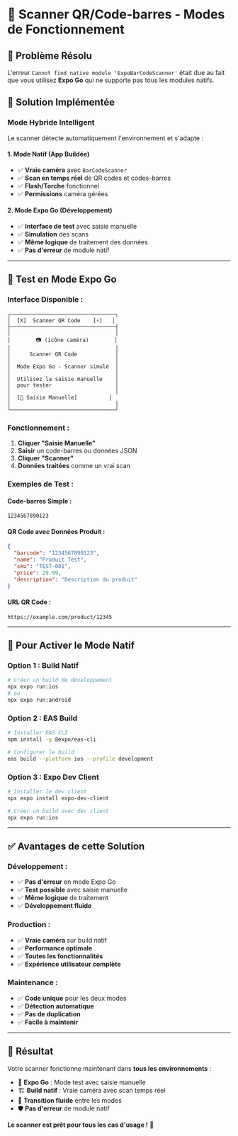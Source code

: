 # 📱 Scanner QR/Code-barres - Modes de Fonctionnement

## 🔧 **Problème Résolu**

L'erreur `Cannot find native module 'ExpoBarCodeScanner'` était due au fait que vous utilisez **Expo Go** qui ne supporte pas tous les modules natifs.

## 🎯 **Solution Implémentée**

### **Mode Hybride Intelligent**

Le scanner détecte automatiquement l'environnement et s'adapte :

#### **1. Mode Natif (App Buildée)**
- ✅ **Vraie caméra** avec `BarCodeScanner`
- ✅ **Scan en temps réel** de QR codes et codes-barres
- ✅ **Flash/Torche** fonctionnel
- ✅ **Permissions** caméra gérées

#### **2. Mode Expo Go (Développement)**
- ✅ **Interface de test** avec saisie manuelle
- ✅ **Simulation** des scans
- ✅ **Même logique** de traitement des données
- ✅ **Pas d'erreur** de module natif

---

## 🧪 **Test en Mode Expo Go**

### **Interface Disponible :**
```
┌─────────────────────────────────┐
│  [X]  Scanner QR Code    [⚡]   │
├─────────────────────────────────┤
│                                 │
│        📷 (icône caméra)        │
│                                 │
│      Scanner QR Code            │
│                                 │
│  Mode Expo Go - Scanner simulé  │
│                                 │
│  Utilisez la saisie manuelle    │
│  pour tester                    │
│                                 │
│  [📝 Saisie Manuelle]          │
│                                 │
└─────────────────────────────────┘
```

### **Fonctionnement :**
1. **Cliquer "Saisie Manuelle"**
2. **Saisir** un code-barres ou données JSON
3. **Cliquer "Scanner"**
4. **Données traitées** comme un vrai scan

### **Exemples de Test :**

#### **Code-barres Simple :**
```
1234567890123
```

#### **QR Code avec Données Produit :**
```json
{
  "barcode": "1234567890123",
  "name": "Produit Test",
  "sku": "TEST-001",
  "price": 29.99,
  "description": "Description du produit"
}
```

#### **URL QR Code :**
```
https://example.com/product/12345
```

---

## 🚀 **Pour Activer le Mode Natif**

### **Option 1 : Build Natif**
```bash
# Créer un build de développement
npx expo run:ios
# ou
npx expo run:android
```

### **Option 2 : EAS Build**
```bash
# Installer EAS CLI
npm install -g @expo/eas-cli

# Configurer le build
eas build --platform ios --profile development
```

### **Option 3 : Expo Dev Client**
```bash
# Installer le dev client
npx expo install expo-dev-client

# Créer un build avec dev client
npx expo run:ios
```

---

## ✅ **Avantages de cette Solution**

### **Développement :**
- ✅ **Pas d'erreur** en mode Expo Go
- ✅ **Test possible** avec saisie manuelle
- ✅ **Même logique** de traitement
- ✅ **Développement fluide**

### **Production :**
- ✅ **Vraie caméra** sur build natif
- ✅ **Performance optimale**
- ✅ **Toutes les fonctionnalités**
- ✅ **Expérience utilisateur complète**

### **Maintenance :**
- ✅ **Code unique** pour les deux modes
- ✅ **Détection automatique**
- ✅ **Pas de duplication**
- ✅ **Facile à maintenir**

---

## 🎉 **Résultat**

Votre scanner fonctionne maintenant dans **tous les environnements** :

- 📱 **Expo Go** : Mode test avec saisie manuelle
- 🏗️ **Build natif** : Vraie caméra avec scan temps réel
- 🔄 **Transition fluide** entre les modes
- 🛡️ **Pas d'erreur** de module natif

**Le scanner est prêt pour tous les cas d'usage !** 🚀
